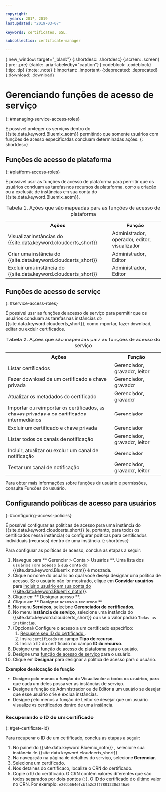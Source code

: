```yaml
---

copyright:
  years: 2017, 2019
lastupdated: "2019-03-07"

keywords: certificates, SSL, 

subcollection: certificate-manager

---
```


{:new_window: target="_blank"}
{:shortdesc: .shortdesc}
{:screen: .screen}
{:pre: .pre}
{:table: .aria-labeledby="caption"}
{:codeblock: .codeblock}
{:tip: .tip}
{:note: .note}
{:important: .important}
{:deprecated: .deprecated}
{:download: .download}

# Gerenciando funções de acesso de serviço
{: #managing-service-access-roles}

É possível proteger os serviços dentro do {{site.data.keyword.Bluemix_notm}} permitindo que somente usuários com funções de acesso especificadas concluam determinadas ações.
{: shortdesc}

## Funções de acesso de plataforma
{: #platform-access-roles}

É possível usar as funções de acesso de plataforma para permitir que os usuários concluam as tarefas nos recursos da plataforma,
como a criação ou a exclusão de instâncias em sua conta do {{site.data.keyword.Bluemix_notm}}.

<table>
<caption> Tabela 1. Ações que são mapeadas para as funções de acesso de plataforma</caption>
  <tr>
    <th> Ações </th>
    <th> Função </th>
  </tr>
  <tr>
    <td>Visualizar instâncias do  {{site.data.keyword.cloudcerts_short}}</td>
    <td> Administrador, operador, editor, visualizador </td>
  </tr>
  <tr>
    <td>Criar uma instância do  {{site.data.keyword.cloudcerts_short}}</td>
    <td> Administrador, Editor </td>
  </tr>
  <tr>
    <td>Excluir uma instância do  {{site.data.keyword.cloudcerts_short}}</td>
    <td> Administrador, Editor </td>
  </tr>
</table>

## Funções de acesso de serviço
{: #service-access-roles}

É possível usar as funções de acesso de serviço para permitir que os usuários concluam as tarefas nas instâncias do
{{site.data.keyword.cloudcerts_short}}, como importar, fazer download, editar ou excluir certificados.

<table>
<caption> Tabela 2. Ações que são mapeadas para as funções de acesso do serviço</caption>
  <tr>
    <th> Ações </th>
    <th> Função </th>
  </tr>
  <tr>
    <td>Listar certificados</td>
    <td> Gerenciador, gravador, leitor </td>
  </tr>
  <tr>
    <td>Fazer download de um certificado e chave privada </td>
    <td> Gerenciador, gravador </td>
  </tr>
  <tr>
    <td>Atualizar os metadados do certificado</td>
    <td> Gerenciador, gravador </td>
  </tr>
  <tr>
    <td>Importar ou reimportar os certificados, as chaves privadas e os certificados intermediários </td>
    <td> Gerenciador </td>
  </tr>
  <tr>
    <td>Excluir um certificado e chave privada </td>
    <td> Gerenciador </td>
  </tr>
      <tr>
        <td>Listar todos os canais de notificação </td>
        <td> Gerenciador, gravador, leitor </td>
      </tr>
   <tr>
     <td>Incluir, atualizar ou excluir um canal de notificação </td>
     <td> Gerenciador </td>
   </tr>
     <tr>
       <td>Testar um canal de notificação </td>
       <td> Gerenciador, gravador, leitor </td>
     </tr>
</table>

Para obter mais informações sobre funções de usuário e permissões, consulte
[Funções do usuário](/docs/iam?topic=iam-userroles#userroles).

## Configurando políticas de acesso para usuários
{: #configuring-access-policies}

É possível configurar as políticas de acesso para uma instância do {{site.data.keyword.cloudcerts_short}} (e, portanto,
para todos os certificados nessa instância) ou configurar políticas para certificados individuais (recursos) dentro de uma
instância.
{: shortdesc}

Para configurar as políticas de acesso, conclua as etapas a seguir:

1. Navegue para  ** Gerenciar > Conta > Usuários **. Uma lista dos usuários com acesso à sua conta do {{site.data.keyword.Bluemix_notm}} é mostrada.
2. Clique no nome do usuário ao qual você deseja designar uma política de acesso. Se o usuário não for mostrado, clique em **Convidar usuários** para [incluir o usuário em sua conta do {{site.data.keyword.Bluemix_notm}}](/docs/iam?topic=iam-iamuserinv#iamuserinv).
3. Clique em  ** Designar acesso **.
4. Clique em  ** Designar acesso a recursos **.
5. No menu **Serviços**, selecione **Gerenciador de certificados**.
6. No menu **Instância de serviço**, selecione uma instância do {{site.data.keyword.cloudcerts_short}} ou use o valor padrão `Todas as instâncias`.
7. (Opcional) Configure o acesso a um certificado específico:
    1. [ Recupere seu ID do certificado ](/docs/services/certificate-manager?topic=certificate-manager-managing-service-access-roles#get-certificate-id).
    2. Insira `certificado` no campo **Tipo de recurso**.
    3. Insira o ID do certificado no campo **ID do recurso**.
8. Designe uma [função de acesso de plataforma](/docs/services/certificate-manager?topic=certificate-manager-managing-service-access-roles#platform-access-roles) para o usuário.
9. Designe uma [função de acesso de serviço](/docs/services/certificate-manager?topic=certificate-manager-managing-service-access-roles#service-access-roles) para o usuário.
10. Clique em **Designar** para designar a política de acesso para o usuário.

**Exemplos de alocação de função**

* Designe pelo menos a função de Visualizador a todos os usuários, para que cada um deles possa ver as instâncias de serviço.
* Designe a função de Administrador ou de Editor a um usuário se desejar que esse usuário crie e exclua instâncias.
* Designe pelo menos a função de Leitor se desejar que um usuário visualize os certificados dentro de uma instância.

### Recuperando o ID de um certificado
{: #get-certificate-id}

Para recuperar o ID de um certificado, conclua as etapas a seguir:

1. No painel do  {{site.data.keyword.Bluemix_notm}} , selecione sua instância do  {{site.data.keyword.cloudcerts_short}} .
2. Na navegação na página de detalhes do serviço, selecione **Gerenciar**.
3. Selecione um certificado.
4. Nos detalhes do certificado, localize o CRN do certificado.
5. Copie o ID do certificado. O CRN contém valores diferentes que são todos separados por dois-pontos
(`:`). O ID do certificado é o último valor no CRN. Por exemplo: `e20cb664efcbfa2c2f57801230d246a6`
